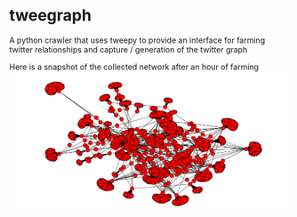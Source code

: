# tweegraph
A python crawler that uses tweepy to provide an interface for farming twitter relationships and capture / generation of the twitter graph

Here is a snapshot of the collected network after an hour of farming
![alt text](https://raw.githubusercontent.com/PGryllos/tweegraph/master/figure_2.png)
